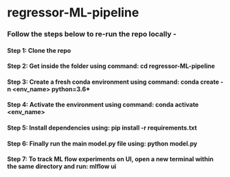 # regressor-ML-pipeline

### Follow the steps below to re-run the repo locally - 

#### Step 1: Clone the repo

#### Step 2: Get inside the folder using command: cd regressor-ML-pipeline

#### Step 3: Create a fresh conda environment using command: conda create -n <env_name> python=3.6*

#### Step 4: Activate the environment using command: conda activate <env_name>

#### Step 5: Install dependencies using: pip install -r requirements.txt 

#### Step 6: Finally run the main model.py file using: python model.py

#### Step 7: To track ML flow experiments on UI, open a new terminal within the same directory and run: mlflow ui
